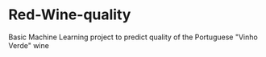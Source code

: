 # Red-Wine-quality
Basic Machine Learning project to predict quality of the Portuguese "Vinho Verde" wine
